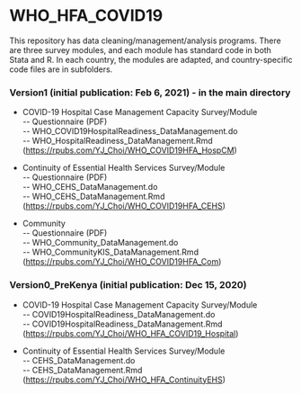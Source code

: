 # WHO_HFA_COVID19
This repository has data cleaning/management/analysis programs. There are three survey modules, and each module has standard code in both Stata and R. In each country, the modules are adapted, and country-specific code files are in subfolders. 

### Version1 (initial publication: Feb 6, 2021) - in the main directory

* COVID-19 Hospital Case Management Capacity Survey/Module   
-- Questionnaire (PDF)    
-- WHO_COVID19HospitalReadiness_DataManagement.do   
-- WHO_HospitalReadiness_DataManagement.Rmd (https://rpubs.com/YJ_Choi/WHO_COVID19HFA_HospCM)  

* Continuity of Essential Health Services Survey/Module   
-- Questionnaire (PDF)   
-- WHO_CEHS_DataManagement.do   
-- WHO_CEHS_DataManagement.Rmd (https://rpubs.com/YJ_Choi/WHO_COVID19HFA_CEHS)  

* Community   
-- Questionnaire (PDF)   
-- WHO_Community_DataManagement.do   
-- WHO_CommunityKIS_DataManagement.Rmd (https://rpubs.com/YJ_Choi/WHO_COVID19HFA_Com)  

### Version0_PreKenya (initial publication: Dec 15, 2020) 

* COVID-19 Hospital Case Management Capacity Survey/Module   
-- COVID19HospitalReadiness_DataManagement.do   
-- COVID19HospitalReadiness_DataManagement.Rmd (https://rpubs.com/YJ_Choi/WHO_HFA_COVID19_Hospital)  

* Continuity of Essential Health Services Survey/Module     
-- CEHS_DataManagement.do   
-- CEHS_DataManagement.Rmd (https://rpubs.com/YJ_Choi/WHO_HFA_ContinuityEHS)  
